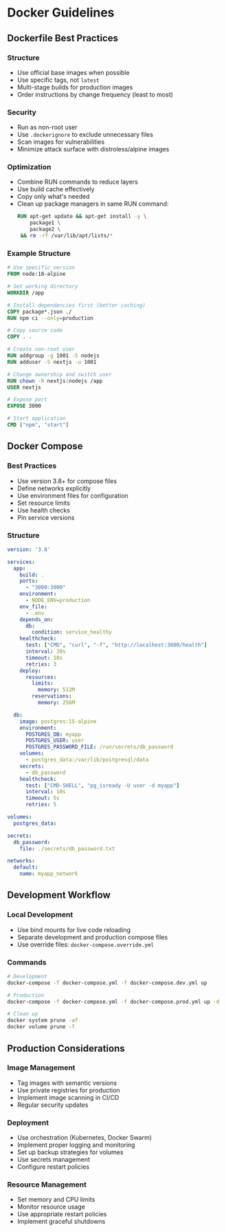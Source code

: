 # Docker Guidelines

## Dockerfile Best Practices

### Structure
- Use official base images when possible
- Use specific tags, not `latest`
- Multi-stage builds for production images
- Order instructions by change frequency (least to most)

### Security
- Run as non-root user
- Use `.dockerignore` to exclude unnecessary files
- Scan images for vulnerabilities
- Minimize attack surface with distroless/alpine images

### Optimization
- Combine RUN commands to reduce layers
- Use build cache effectively
- Copy only what's needed
- Clean up package managers in same RUN command:
  ```dockerfile
  RUN apt-get update && apt-get install -y \
      package1 \
      package2 \
   && rm -rf /var/lib/apt/lists/*
  ```

### Example Structure
```dockerfile
# Use specific version
FROM node:18-alpine

# Set working directory
WORKDIR /app

# Install dependencies first (better caching)
COPY package*.json ./
RUN npm ci --only=production

# Copy source code
COPY . .

# Create non-root user
RUN addgroup -g 1001 -S nodejs
RUN adduser -S nextjs -u 1001

# Change ownership and switch user
RUN chown -R nextjs:nodejs /app
USER nextjs

# Expose port
EXPOSE 3000

# Start application
CMD ["npm", "start"]
```

## Docker Compose

### Best Practices
- Use version 3.8+ for compose files
- Define networks explicitly
- Use environment files for configuration
- Set resource limits
- Use health checks
- Pin service versions

### Structure
```yaml
version: '3.8'

services:
  app:
    build: .
    ports:
      - "3000:3000"
    environment:
      - NODE_ENV=production
    env_file:
      - .env
    depends_on:
      db:
        condition: service_healthy
    healthcheck:
      test: ["CMD", "curl", "-f", "http://localhost:3000/health"]
      interval: 30s
      timeout: 10s
      retries: 3
    deploy:
      resources:
        limits:
          memory: 512M
        reservations:
          memory: 256M

  db:
    image: postgres:15-alpine
    environment:
      POSTGRES_DB: myapp
      POSTGRES_USER: user
      POSTGRES_PASSWORD_FILE: /run/secrets/db_password
    volumes:
      - postgres_data:/var/lib/postgresql/data
    secrets:
      - db_password
    healthcheck:
      test: ["CMD-SHELL", "pg_isready -U user -d myapp"]
      interval: 10s
      timeout: 5s
      retries: 5

volumes:
  postgres_data:

secrets:
  db_password:
    file: ./secrets/db_password.txt

networks:
  default:
    name: myapp_network
```

## Development Workflow

### Local Development
- Use bind mounts for live code reloading
- Separate development and production compose files
- Use override files: `docker-compose.override.yml`

### Commands
```bash
# Development
docker-compose -f docker-compose.yml -f docker-compose.dev.yml up

# Production
docker-compose -f docker-compose.yml -f docker-compose.prod.yml up -d

# Clean up
docker system prune -af
docker volume prune -f
```

## Production Considerations

### Image Management
- Tag images with semantic versions
- Use private registries for production
- Implement image scanning in CI/CD
- Regular security updates

### Deployment
- Use orchestration (Kubernetes, Docker Swarm)
- Implement proper logging and monitoring
- Set up backup strategies for volumes
- Use secrets management
- Configure restart policies

### Resource Management
- Set memory and CPU limits
- Monitor resource usage
- Use appropriate restart policies
- Implement graceful shutdowns